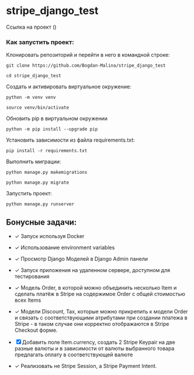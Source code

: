 
# stripe_django_test

Ссылка на проект () 

### Как запустить проект:

Клонировать репозиторий и перейти в него в командной строке:

```
git clone https://github.com/Bogdan-Malina/stripe_django_test
```

```
cd stripe_django_test
```

Cоздать и активировать виртуальное окружение:

```
python -m venv venv
```

```
source venv/bin/activate
```

Обновить pip в виртуальном окружении
```
python -m pip install --upgrade pip
```

Установить зависимости из файла requirements.txt:
```
pip install -r requirements.txt
```

Выполнить миграции:

```
python manage.py makemigrations
```
```
python manage.py migrate
```

Запустить проект:

```
python manage.py runserver
```


## Бонусные задачи:

- ✓ Запуск используя Docker 

- ✓ Использование environment variables 

- ✓ Просмотр Django Моделей в Django Admin панели 

- ✓ Запуск приложения на удаленном сервере, доступном для тестирования 

- ✓ Модель Order, в которой можно объединить несколько Item и сделать платёж в Stripe на содержимое Order c общей стоимостью всех Items 

- ✓ Модели Discount, Tax, которые можно прикрепить к модели Order и связать с соответствующими атрибутами при создании платежа в Stripe - в таком случае они корректно отображаются в Stripe Checkout форме. 

- ☒ Добавить поле Item.currency, создать 2 Stripe Keypair на две разные валюты и в зависимости от валюты выбранного товара предлагать оплату в соответствующей валюте

- ✓ Реализовать не Stripe Session, а Stripe Payment Intent.


